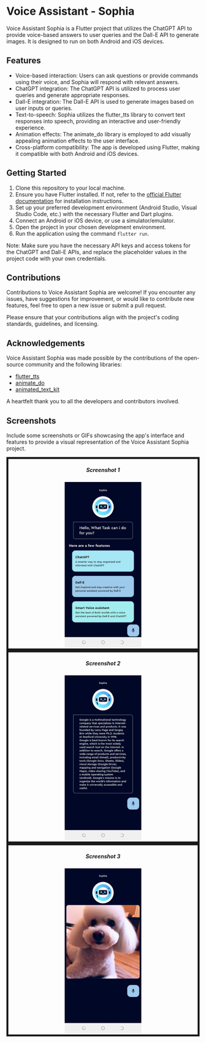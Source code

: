 # Voice Assistant - Sophia

<p>Voice Assistant Sophia is a Flutter project that utilizes the ChatGPT API to provide voice-based answers to user queries and the Dall-E API to generate images. It is designed to run on both Android and iOS devices.</p>

  <h2>Features</h2>

  <ul>
    <li>Voice-based interaction: Users can ask questions or provide commands using their voice, and Sophia will respond with relevant answers.</li>
    <li>ChatGPT integration: The ChatGPT API is utilized to process user queries and generate appropriate responses.</li>
    <li>Dall-E integration: The Dall-E API is used to generate images based on user inputs or queries.</li>
    <li>Text-to-speech: Sophia utilizes the flutter_tts library to convert text responses into speech, providing an interactive and user-friendly experience.</li>
    <li>Animation effects: The animate_do library is employed to add visually appealing animation effects to the user interface.</li>
    <li>Cross-platform compatibility: The app is developed using Flutter, making it compatible with both Android and iOS devices.</li>
  </ul>

  <h2>Getting Started</h2>

  <ol>
    <li>Clone this repository to your local machine.</li>
    <li>Ensure you have Flutter installed. If not, refer to the <a href="https://flutter.dev">official Flutter documentation</a> for installation instructions.</li>
    <li>Set up your preferred development environment (Android Studio, Visual Studio Code, etc.) with the necessary Flutter and Dart plugins.</li>
    <li>Connect an Android or iOS device, or use a simulator/emulator.</li>
    <li>Open the project in your chosen development environment.</li>
    <li>Run the application using the command <code>flutter run</code>.</li>
  </ol>

  <p>Note: Make sure you have the necessary API keys and access tokens for the ChatGPT and Dall-E APIs, and replace the placeholder values in the project code with your own credentials.</p>

  <h2>Contributions</h2>

  <p>Contributions to Voice Assistant Sophia are welcome! If you encounter any issues, have suggestions for improvement, or would like to contribute new features, feel free to open a new issue or submit a pull request.</p>

  <p>Please ensure that your contributions align with the project's coding standards, guidelines, and licensing.</p>

  <h2>Acknowledgements</h2>

  <p>Voice Assistant Sophia was made possible by the contributions of the open-source community and the following libraries:</p>

  <ul>
    <li><a href="https://pub.dev/packages/flutter_tts">flutter_tts</a></li>
    <li><a href="https://pub.dev/packages/animate_do">animate_do</a></li>
    <li><a href="https://pub.dev/packages/animated_text_kit">animated_text_kit</a></li>
  </ul>

  <p>A heartfelt thank you to all the developers and contributors involved.</p>

  <h2>Screenshots</h2>

  <p>Include some screenshots or GIFs showcasing the app's interface and features to provide a visual representation of the Voice Assistant Sophia project.</p>

 <div style="border: 5px solid; text-align: center;">
<h5>Screenshot 1</h5>
<img src="/Screenshot/ss1.jpeg" style="display: inline-block; margin: 0 auto;width:200px" />
</div>

<div style="border: 5px solid; text-align: center;">
<h5>Screenshot 2</h5>
<img src="/Screenshot/ss2.jpeg" style="display: inline-block; margin: 0 auto;width:200px" />
</div>

<div style="border: 5px solid; text-align: center;">
<h5>Screenshot 3</h5>
<img src="/Screenshot/ss3.jpeg" style="display: inline-block; margin: 0 auto;width:200px" />
</div>

